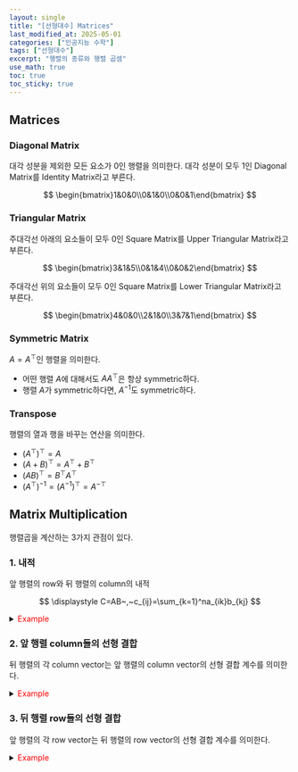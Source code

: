 ```yaml
---
layout: single
title: "[선형대수] Matrices"
last_modified_at: 2025-05-01
categories: ["인공지능 수학"]
tags: ["선형대수"]
excerpt: "행렬의 종류와 행렬 곱셈"
use_math: true
toc: true
toc_sticky: true
---
```


## Matrices
### Diagonal Matrix
대각 성분을 제외한 모든 요소가 0인 행렬을 의미한다.
대각 성분이 모두 1인 Diagonal Matrix를 Identity Matrix라고 부른다.

$$
\begin{bmatrix}1&0&0\\0&1&0\\0&0&1\end{bmatrix}
$$

### Triangular Matrix
주대각선 아래의 요소들이 모두 0인 Square Matrix를 Upper Triangular Matrix라고 부른다.

$$
\begin{bmatrix}3&1&5\\0&1&4\\0&0&2\end{bmatrix}
$$

주대각선 위의 요소들이 모두 0인 Square Matrix를 Lower Triangular Matrix라고 부른다.

$$
\begin{bmatrix}4&0&0\\2&1&0\\3&7&1\end{bmatrix}
$$

### Symmetric Matrix
$A=A^\top$인 행렬을 의미한다.
- 어떤 행렬 $A$에 대해서도 $AA^\top$은 항상 symmetric하다.
- 행렬 $A$가 symmetric하다면, $A^{-1}$도 symmetric하다.

### Transpose
행렬의 열과 행을 바꾸는 연산을 의미한다.

- $(A^\top)^\top=A$
- $(A+B)^\top=A^\top+B^\top$
- $(AB)^\top=B^\top A^\top$
- $(A^\top)^{-1}=(A^{-1})^\top=A^{-\top}$

## Matrix Multiplication

행렬곱을 계산하는 3가지 관점이 있다.

### 1. 내적
앞 행렬의 row와 뒤 행렬의 column의 내적

$$
\displaystyle C=AB~,~c_{ij}=\sum_{k=1}^na_{ik}b_{kj}
$$

<details>
<summary><font color='red'>Example</font></summary>
<div markdown="1">

<center><img src='{{"/assets/images/인공지능수학/1-1. Figure4.png" | relative_url}}' width="50%"></center>

---

- $c_{11}=a_{11}b_{11}+a_{12}b_{21}+a_{13}b_{31}~\rightarrow~4=0\cdot1+1\cdot4+0\cdot7$
- $c_{12}=a_{11}b_{12}+a_{12}b_{22}+a_{13}b_{32}~\rightarrow~5=0\cdot2+1\cdot5+0\cdot8$
- $c_{21}=a_{21}b_{11}+a_{22}b_{21}+a_{23}b_{31}~\rightarrow~6=2\cdot1+1\cdot4+0\cdot7$

</div>
</details>

### 2. 앞 행렬 column들의 선형 결합

뒤 행렬의 각 column vector는 앞 행렬의 column vector의 선형 결합 계수를 의미한다.

<details>
<summary><font color='red'>Example</font></summary>
<div markdown="1">

<center><img src='{{"/assets/images/인공지능수학/1-1. Figure5.png" | relative_url}}' width="50%"></center>

---

$$
\mathbf{a}_1=\begin{bmatrix}1\\4\\7\end{bmatrix}~,~
\mathbf{a}_2=\begin{bmatrix}2\\5\\8\end{bmatrix}~,~
\mathbf{a}_3=\begin{bmatrix}3\\6\\9\end{bmatrix}
$$
라고 했을 때,

- $$
    \begin{bmatrix}4\\10\\6\end{bmatrix}=0\cdot \mathbf{a}_1+2\cdot \mathbf{a}_2+0\cdot \mathbf{a}_3
    $$.
- $$
    \begin{bmatrix}3\\9\\15\end{bmatrix}=1\cdot \mathbf{a}_1+1\cdot \mathbf{a}_2+0\cdot \mathbf{a}_3
    $$.
- $$
    \begin{bmatrix}3\\6\\9\end{bmatrix}=0\cdot \mathbf{a}_1+0\cdot \mathbf{a}_2+1\cdot \mathbf{a}_3
    $$.
- $[0~2~0]^\top: 0\cdot \mathbf{a}_1+2\cdot \mathbf{a}_2+0\cdot \mathbf{a}_3=[4~10~16]^\top$
- $[1~1~0]^\top: 1\cdot c_1+1\cdot c_2+0\cdot c_3=[3~9~15]^\top$
- $[0~0~1]^\top: 0\cdot c_1+0\cdot c_2+1\cdot c_3=[3~6~9]^\top$

</div>
</details>

### 3. 뒤 행렬 row들의 선형 결합

앞 행렬의 각 row vector는 뒤 행렬의 row vector의 선형 결합 계수를 의미한다.

<details>
<summary><font color='red'>Example</font></summary>
<div markdown="1">

<center><img src='{{"/assets/images/인공지능수학/1-1. Figure6.png" | relative_url}}' width="50%"></center>

---

$$
\mathbf{b}_1=\begin{bmatrix}1&2&3\end{bmatrix}~,~
\mathbf{b}_2=\begin{bmatrix}4&5&6\end{bmatrix}~,~
\mathbf{b}_3=\begin{bmatrix}7&8&9\end{bmatrix}
$$
라고 했을 때,

- $$
    \begin{bmatrix}4&5&6\end{bmatrix}=0\cdot \mathbf{b}_1+1\cdot \mathbf{b}_2+0\cdot \mathbf{b}_3
    $$.
- $$
    \begin{bmatrix}6&9&12\end{bmatrix}=2\cdot \mathbf{b}_1+1\cdot \mathbf{b}_2+0\cdot \mathbf{b}_3
    $$.
- $$
    \begin{bmatrix}7&8&9\end{bmatrix}=0\cdot \mathbf{b}_1+0\cdot \mathbf{b}_2+1\cdot \mathbf{b}_3
    $$.
- $[0~1~0]: 0\cdot r_1+1\cdot r_2+0\cdot r_3=[4~5~6]$
- $[2~1~0]: 2\cdot r_1+1\cdot r_2+0\cdot r_3=[6~9~12]^\top$
- $[0~0~1]: 0\cdot r_1+0\cdot r_2+1\cdot r_3=[7~8~9]^\top$

</div>
</details>
